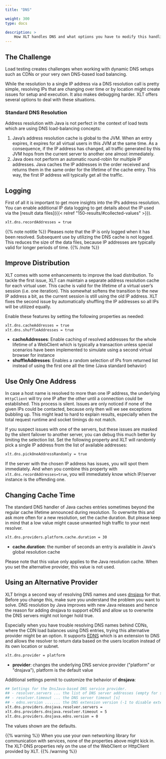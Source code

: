 ```yaml
---
title: "DNS"

weight: 300
type: docs

description: >
    How XLT handles DNS and what options you have to modify this handling as well as capture data.
---
```


## The Challenge

Load testing creates challenges when working with dynamic DNS setups such as CDNs or your very own DNS-based load balancing. 

While the resolution to a single IP address via a DNS resolution call is pretty simple, resolving IPs that are changing over time or by location might create issues for setup and execution. It also makes debugging harder. XLT offers several options to deal with these situations.

### Standard DNS Resolution
Address resolution with Java is not perfect in the context of load tests which are using DNS load-balancing concepts:

1. Java’s address resolution cache is global to the JVM. When an entry expires, it expires for all virtual users in this JVM at the same time. As a consequence, if the IP address has changed, all traffic generated by this JVM hops from the current server to another one almost immediately.
2. Java does not perform an automatic round-robin for multiple IP addresses. Java caches the IP addresses in the order received and returns them in the same order for the lifetime of the cache entry. This way, the first IP address will typically get all the traffic.

## Logging
First of all it is important to get more insights into the IPs address resolution. You can enable additional IP data logging to get details about the IP used via the [result data files]({{< relref "150-results/#collected-values" >}}).

```bash
xlt.dns.recordAddresses = true
```
{{% note notitle %}}
Pleases note that the IP is only logged when it has been resolved. Subsequent use by utilizing the DNS cache is not logged. This reduces the size of the data files, because IP addresses are typically valid for longer periods of time.
{{% /note %}}


## Improve Distribution
XLT comes with some enhancements to improve the load distribution. To tackle the first issue, XLT can maintain a separate address resolution cache for each virtual user. This cache is valid for the lifetime of a virtual user’s session (i.e. one iteration). This somewhat softens the transition to the new IP address a bit, as the current session is still using the old IP address. XLT fixes the second issue by automatically shuffling the IP addresses so all IPs will be utilized equally.

Enable these features by setting the following properties as needed:

```bash
xlt.dns.cacheAddresses = true
xlt.dns.shuffleAddresses = true
```
* **cacheAddresses**: Enable caching of resolved addresses for the whole lifetime of a WebClient which is typically a transaction unless special scenarios have been implemented to simulate using a second virtual browser for instance
* **shuffleAddresses**: Enables a random selection of IPs from returned list instead of using the first one all the time (Java standard behavior)

## Use Only One Address
In case a host name is resolved to more than one IP address, the underlying `HttpClient` will try one IP after the other until a connection could be established. This process is silent. Issues are only noticed if none of the given IPs could be contacted, because only then will we see exceptions bubbling up. This might lead to hard to explain results, especially when the total request runtime and socket timings do not match.

If you suspect issues with one of the servers, but these issues are masked by the silent failover to another server, you can debug this much better by limiting the selection list. Set the following property and XLT will randomly pick a single IP address from the list of available addresses:

```bash
xlt.dns.pickOneAddressRandomly = true
```

If the server with the chosen IP address has issues, you will spot them immediately. And when you combine this property with `xlt.dns.recordAddresses=true`, you will immediately know which IP/server instance is the offending one.


## Changing Cache Time
The standard DNS handler of Java caches entries sometimes beyond the regular cache lifetime announced during resolution. To overwrite this and ask more often for a new resolution, set the cache duration. But please keep in mind that a low value might cause unwanted high traffic to your next resolver.

```bash
xlt.dns.providers.platform.cache.duration = 30
```
* **cache.duration**: the number of seconds an entry is available in Java's global resolution cache

Please note that this value only applies to the Java resolution cache. When you set the alternative provider, this value is not used.

## Using an Alternative Provider
XLT brings a second way of resolving DNS names and uses <a href="https://github.com/dnsjava/dnsjava" target="_blank">dnsjava</a> for that. Before you change this, make sure you understand the problem you want to solve. DNS resolution by Java improves with new Java releases and hence the reason for adding dnsjava to support eDNS and allow us to overwrite the DNS servers might not longer hold true. 

Especially when you have trouble resolving DNS names behind CDNs, where the CDN load balances using DNS entries, trying this alternative provider might be an option. It supports <a href="https://tools.ietf.org/html/rfc7871" target="_blank">EDNS</a> which is an extension to DNS and allows the resolver to return data based on the users location instead of its own location or subnet.

```bash
xlt.dns.provider = platform
```

* **provider**: changes the underlying DNS service provider ("platform" or "dnsjava"), platform is the default value

Additional settings permit to customize the behavior of **dnsjava**:

```bash
## Settings for the DnsJava-based DNS service provider.
## - resolver.servers ... the list of DNS server addresses (empty for system defaults)
## - resolver.timeout ... the DNS server timeout [s]
## - edns.version ....... the DNS extension version (-1 to disable extensions)
xlt.dns.providers.dnsjava.resolver.servers =
xlt.dns.providers.dnsjava.resolver.timeout = 5
xlt.dns.providers.dnsjava.edns.version = 0
```
The values shown are the defaults.

{{% warning %}}
When you use your own networking library for communication with services, none of the properties above might kick in. The XLT-DNS properties rely on the use of the WebClient or HttpClient provided by XLT.
{{% /warning %}}
